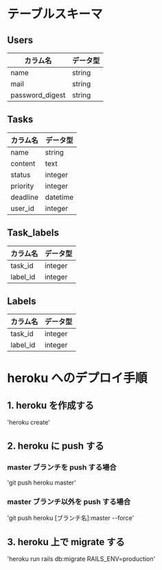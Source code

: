 # テーブルスキーマ

## Users

| カラム名        | データ型 |
| --------------- | -------- |
| name            | string   |
| mail            | string   |
| password_digest | string   |

## Tasks

| カラム名 | データ型 |
| -------- | -------- |
| name     | string   |
| content  | text     |
| status   | integer  |
| priority | integer  |
| deadline | datetime |
| user_id  | integer  |

## Task_labels

| カラム名 | データ型 |
| -------- | -------- |
| task_id  | integer  |
| label_id | integer  |

## Labels

| カラム名 | データ型 |
| -------- | -------- |
| task_id  | integer  |
| label_id | integer  |

# heroku へのデプロイ手順

## 1. heroku を作成する

'heroku create'

## 2. heroku に push する

### master ブランチを push する場合

'git push heroku master'

### master ブランチ以外を push する場合

'git push heroku [ブランチ名]:master --force'

## 3. heroku 上で migrate する

'heroku run rails db:migrate RAILS_ENV=production'
